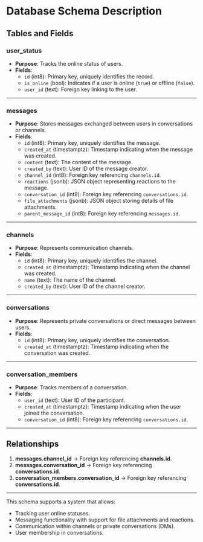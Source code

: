 # Database Schema Description

## Tables and Fields

### **user_status**
- **Purpose**: Tracks the online status of users.
- **Fields**:
  - `id` (int8): Primary key, uniquely identifies the record.
  - `is_online` (bool): Indicates if a user is online (`true`) or offline (`false`).
  - `user_id` (text): Foreign key linking to the user.

---

### **messages**
- **Purpose**: Stores messages exchanged between users in conversations or channels.
- **Fields**:
  - `id` (int8): Primary key, uniquely identifies the message.
  - `created_at` (timestamptz): Timestamp indicating when the message was created.
  - `content` (text): The content of the message.
  - `created_by` (text): User ID of the message creator.
  - `channel_id` (int8): Foreign key referencing `channels.id`.
  - `reactions` (jsonb): JSON object representing reactions to the message.
  - `conversation_id` (int8): Foreign key referencing `conversations.id`.
  - `file_attachments` (jsonb): JSON object storing details of file attachments.
  - `parent_message_id` (int8): Foreign key referencing `messages.id`.
---

### **channels**
- **Purpose**: Represents communication channels.
- **Fields**:
  - `id` (int8): Primary key, uniquely identifies the channel.
  - `created_at` (timestamptz): Timestamp indicating when the channel was created.
  - `name` (text): The name of the channel.
  - `created_by` (text): User ID of the channel creator.

---

### **conversations**
- **Purpose**: Represents private conversations or direct messages between users.
- **Fields**:
  - `id` (int8): Primary key, uniquely identifies the conversation.
  - `created_at` (timestamptz): Timestamp indicating when the conversation was created.

---

### **conversation_members**
- **Purpose**: Tracks members of a conversation.
- **Fields**:
  - `user_id` (text): User ID of the participant.
  - `created_at` (timestamptz): Timestamp indicating when the user joined the conversation.
  - `conversation_id` (int8): Foreign key referencing `conversations.id`.

---

## Relationships
1. **messages.channel_id** → Foreign key referencing **channels.id**.
2. **messages.conversation_id** → Foreign key referencing **conversations.id**.
3. **conversation_members.conversation_id** → Foreign key referencing **conversations.id**.

---

This schema supports a system that allows:
- Tracking user online statuses.
- Messaging functionality with support for file attachments and reactions.
- Communication within channels or private conversations (DMs).
- User membership in conversations.
